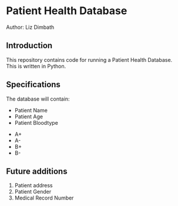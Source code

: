# Patient Health Database

Author: Liz Dimbath

## Introduction
This repository contains code for running a Patient Health Database.  
This is written in Python.  

## Specifications
The database will contain:  
* Patient Name  
* Patient Age  
* Patient Bloodtype  
 - A+  
 - A-  
 - B+  
 - B-

## Future additions
1. Patient address  
1. Patient Gender
1. Medical Record Number